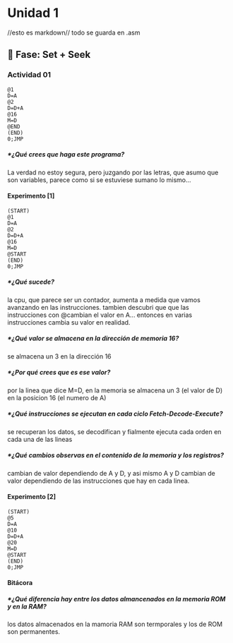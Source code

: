 # Unidad 1
//esto es markdown// todo se guarda en .asm
## 🔎 Fase: Set + Seek

### Actividad 01
```
@1
D=A
@2
D=D+A
@16
M=D
@END
(END)
0;JMP
```
##### *¿Qué crees que haga este programa?
La verdad no estoy segura, pero juzgando por las letras, que asumo que son variables, parece como si se estuviese sumano lo mismo... 

#### Experimento [1]
```
(START)
@1
D=A
@2
D=D+A
@16
M=D
@START
(END)
0;JMP
```
##### *¿Qué sucede?  
la cpu, que parece ser un contador, aumenta a medida que vamos avanzando en las instrucciones. tambien descubri que que las instrucciones con @cambian el valor en A...  entonces en varias instrucciones cambia su valor en realidad.
##### *¿Qué valor se almacena en la dirección de memoria 16? 
se almacena un 3 en la dirección 16
##### *¿Por qué crees que es ese valor? 
por la linea que dice M=D, en la memoria se almacena un 3 (el valor de D) en la posicion 16 (el numero de A)
##### *¿Qué instrucciones se ejecutan en cada ciclo Fetch-Decode-Execute?
se recuperan los datos, se decodifican y fialmente ejecuta cada orden en cada una de las lineas
#####  *¿Qué cambios observas en el contenido de la memoria y los registros?
cambian de valor dependiendo de A y D, y asi mismo A y D cambian de valor dependiendo de las instrucciones que hay en cada linea.

#### Experimento [2]
```
(START)
@5
D=A
@10
D=D+A
@20
M=D
@START
(END)
0;JMP
```

#### Bitácora
##### *¿Qué diferencia hay entre los datos almancenados en la memoria ROM y en la RAM?
los datos almacenados en la mamoria RAM son termporales y los de ROM son permanentes.
